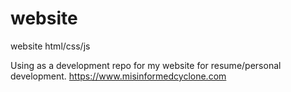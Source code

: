 # website
website html/css/js

Using as a development repo for my website for resume/personal development.
https://www.misinformedcyclone.com
